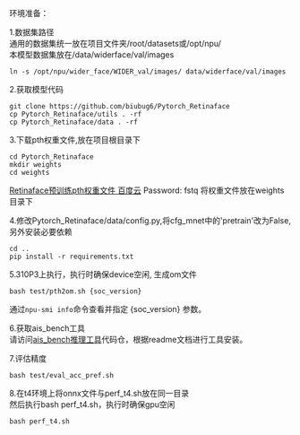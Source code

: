 环境准备：  

1.数据集路径  
通用的数据集统一放在项目文件夹/root/datasets或/opt/npu/  
本模型数据集放在/data/widerface/val/images
```
ln -s /opt/npu/wider_face/WIDER_val/images/ data/widerface/val/images
```
2.获取模型代码
```
git clone https://github.com/biubug6/Pytorch_Retinaface 
cp Pytorch_Retinaface/utils . -rf
cp Pytorch_Retinaface/data . -rf
```

3.下载pth权重文件,放在项目根目录下
```
cd Pytorch_Retinaface
mkdir weights
cd weights
```
[Retinaface预训练pth权重文件 百度云](https://pan.baidu.com/s/12h97Fy1RYuqMMIV-RpzdPg) Password: fstq
将权重文件放在weights目录下

4.修改Pytorch_Retinaface/data/config.py,将cfg_mnet中的'pretrain'改为False,另外安装必要依赖
```
cd .. 
pip install -r requirements.txt
```

5.310P3上执行，执行时确保device空闲, 生成om文件
```
bash test/pth2om.sh {soc_version}
```
通过`npu-smi info`命令查看并指定 {soc_version} 参数。

6.获取ais_bench工具  
请访问[ais_bench推理工具](https://gitee.com/ascend/tools/tree/master/ais-bench_workload/tool/ais_infer)代码仓，根据readme文档进行工具安装。

7.评估精度
```
bash test/eval_acc_pref.sh
```

8.在t4环境上将onnx文件与perf_t4.sh放在同一目录  
然后执行bash perf_t4.sh，执行时确保gpu空闲
```
bash perf_t4.sh
```
